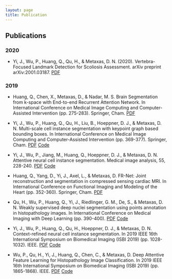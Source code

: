 ```yaml
---
layout: page
title: Publication
---
```


## Publications

### 2020
* Yi, J., Wu, P., Huang, Q., Qu, H., & Metaxas, D. N. (2020). Vertebra-Focused Landmark Detection for Scoliosis Assessment. arXiv preprint arXiv:2001.03187.  [PDF](https://arxiv.org/abs/2001.03187)


### 2019
* Huang, Q., Chen, X., Metaxas, D., & Nadar, M. S. Brain Segmentation from k-space with End-to-end Recurrent Attention Network. In International Conference on Medical Image Computing and Computer-Assisted Intervention (pp. 275-283). Springer, Cham.  [PDF](https://arxiv.org/abs/1812.02068)

* Yi, J., Wu, P., Huang, Q., Qu, H., Liu, B., Hoeppner, D. J., & Metaxas, D. N. Multi-scale cell instance segmentation with keypoint graph based bounding boxes. In International Conference on Medical Image Computing and Computer-Assisted Intervention (pp. 369-377). Springer, Cham.  [PDF](https://arxiv.org/abs/1907.09140)  [Code](https://github.com/yijingru/KG_Instance_Segmentation)

* Yi, J., Wu, P., Jiang, M., Huang, Q., Hoeppner, D. J., & Metaxas, D. N. Attentive neural cell instance segmentation. Medical image analysis, 55, 228-240.  [PDF](https://www.sciencedirect.com/science/article/abs/pii/S1361841518308442)  [Code](https://github.com/yijingru/ANCIS-Pytorch)

* Huang, Q., Yang, D., Yi, J., Axel, L., & Metaxas, D. FR-Net: Joint reconstruction and segmentation in compressed sensing cardiac MRI. In International Conference on Functional Imaging and Modeling of the Heart (pp. 352-360). Springer, Cham.  [PDF](https://link.springer.com/chapter/10.1007/978-3-030-21949-9_38)

* Qu, H., Wu, P., Huang, Q., Yi, J., Riedlinger, G. M., De, S., & Metaxas, D. N. Weakly supervised deep nuclei segmentation using points annotation in histopathology images. In International Conference on Medical Imaging with Deep Learning (pp. 390-400).  [PDF](http://proceedings.mlr.press/v102/qu19a/qu19a.pdf)  [Code](https://github.com/huiqu18/WeaklySegPointAnno)

* Yi, J., Wu, P., Huang, Q., Qu, H., Hoeppner, D. J., & Metaxas, D. N. Context-refined neural cell instance segmentation. In 2019 IEEE 16th International Symposium on Biomedical Imaging (ISBI 2019) (pp. 1028-1032). IEEE.  [PDF](https://ieeexplore.ieee.org/abstract/document/8759204)  [Code](https://github.com/yijingru/CRNCIS-Pytorch)

* Wu, P., Qu, H., Yi, J., Huang, Q., Chen, C., & Metaxas, D. Deep Attentive Feature Learning for Histopathology Image Classification. In 2019 IEEE 16th International Symposium on Biomedical Imaging (ISBI 2019) (pp. 1865-1868). IEEE.  [PDF](https://ieeexplore.ieee.org/abstract/document/8759267)  [Code](https://github.com/pxiangwu/attn-hist-classify)


